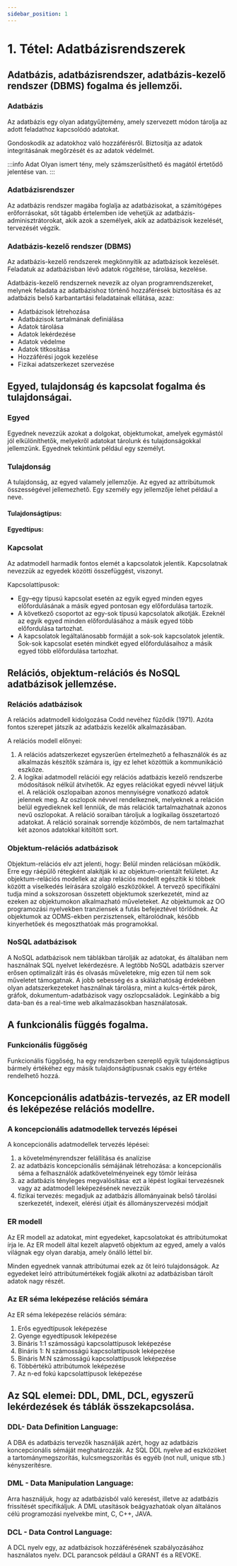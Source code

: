 ```yaml
---
sidebar_position: 1
---
```


# 1. Tétel: Adatbázisrendszerek

## Adatbázis, adatbázisrendszer, adatbázis-kezelő rendszer (DBMS) fogalma és jellemzői.

### Adatbázis

Az adatbázis egy olyan adatgyűjtemény, amely szervezett módon tárolja az adott feladathoz kapcsolódó adatokat.

Gondoskodik az adatokhoz való hozzáférésről. Biztosítja az adatok integritásának megőrzését és az adatok védelmét.

:::info Adat
Olyan ismert tény, mely számszerűsíthető és magától értetődő jelentése van.
:::

### Adatbázisrendszer

Az adatbázis rendszer magába foglalja az adatbázisokat, a számítógépes erőforrásokat, sőt tágabb értelemben
ide vehetjük az adatbázis-adminisztrátorokat, akik azok a személyek, akik az adatbázisok kezelését, tervezését
végzik.

### Adatbázis-kezelő rendszer (DBMS)

Az adatbázis-kezelő rendszerek megkönnyítik az adatbázisok kezelését. Feladatuk az adatbázisban lévő adatok rögzítése, tárolása, kezelése.

Adatbázis-kezelő rendszernek nevezik az olyan programrendszereket, melynek feladata az adatbázishoz történő hozzáférések biztosítása és az adatbázis belső karbantartási feladatainak ellátása, azaz:

- Adatbázisok létrehozása
- Adatbázisok tartalmának definiálása
- Adatok tárolása
- Adatok lekérdezése
- Adatok védelme
- Adatok titkosítása
- Hozzáférési jogok kezelése
- Fizikai adatszerkezet szervezése

## Egyed, tulajdonság és kapcsolat fogalma és tulajdonságai.

### Egyed

Egyednek nevezzük azokat a dolgokat, objektumokat, amelyek egymástól jól elkülöníthetők, melyekről adatokat tárolunk és tulajdonságokkal jellemzünk. Egyednek tekintünk például egy személyt.

### Tulajdonság

A tulajdonság, az egyed valamely jellemzője. Az egyed az attribútumok összességével jellemezhető. Egy személy egy jellemzője lehet például a neve.

#### Tulajdonságtípus:

#### Egyedtípus:

### Kapcsolat

Az adatmodell harmadik fontos elemét a kapcsolatok jelentik. Kapcsolatnak nevezzük az egyedek közötti összefüggést, viszonyt.

Kapcsolattípusok:

- Egy–egy típusú kapcsolat esetén az egyik egyed minden egyes előfordulásának a másik egyed pontosan egy előfordulása tartozik.
- A következő csoportot az egy-sok típusú kapcsolatok alkotják. Ezeknél az egyik egyed minden előfordulásához a másik egyed több előfordulása tartozhat.
- A kapcsolatok legáltalánosabb formáját a sok-sok kapcsolatok jelentik. Sok-sok kapcsolat esetén mindkét egyed előfordulásaihoz a másik egyed több előfordulása tartozhat.

## Relációs, objektum-relációs és NoSQL adatbázisok jellemzése.

### Relációs adatbázisok

A relációs adatmodell kidolgozása Codd nevéhez fűződik (1971). Azóta fontos szerepet játszik az
adatbázis kezelők alkalmazásában.

A relációs modell előnyei:

1. A relációs adatszerkezet egyszerűen értelmezhető a felhasználók és az alkalmazás készítők számára is, így ez lehet közöttük a kommunikáció eszköze.
2. A logikai adatmodell relációi egy relációs adatbázis kezelő rendszerbe módosítások nélkül átvihetők. Az egyes relációkat egyedi névvel látjuk el. A relációk oszlopaiban azonos mennyiségre vonatkozó adatok jelennek meg. Az oszlopok névvel rendelkeznek, melyeknek a reláción belül egyedieknek kell lenniük, de más relációk tartalmazhatnak azonos nevű oszlopokat. A reláció soraiban tároljuk a logikailag összetartozó adatokat. A reláció sorainak sorrendje közömbös, de nem tartalmazhat két azonos adatokkal kitöltött sort.

### Objektum-relációs adatbázisok

Objektum-relációs elv azt jelenti, hogy: Belül minden relációsan működik. Erre egy ráépülő rétegként alakítják ki az objektum-orientált felületet. Az objektum-relációs modellek az alap relációs modellt egészítik ki többek között a viselkedés leírására szolgáló eszközökkel. A tervező specifikálni tudja mind a sokszorosan összetett objektumok szerkezetét, mind az ezeken az objektumokon alkalmazható műveleteket. Az objektumok az OO programozási nyelvekben tranziensek a futás befejeztével törlődnek. Az objektumok az ODMS-ekben perzisztensek, eltárolódnak, később kinyerhetőek és megoszthatóak más programokkal.

### NoSQL adatbázisok

A NoSQL adatbázisok nem táblákban tárolják az adatokat, és általában nem használnak SQL nyelvet lekérdezésre. A legtöbb NoSQL adatbázis szerver erősen optimalizált írás és olvasás műveletekre, míg ezen túl nem sok műveletet támogatnak. A jobb sebesség és a skálázhatóság érdekében olyan adatszerkezeteket használnak tárolásra, mint a kulcs-érték párok, gráfok, dokumentum-adatbázisok vagy oszlopcsaládok. Leginkább a big data-ban és a real-time web alkalmazásokban használatosak.

## A funkcionális függés fogalma.

### Funkcionális függőség

Funkcionális függőség, ha egy rendszerben szereplő egyik tulajdonságtípus bármely értékéhez egy
másik tulajdonságtípusnak csakis egy értéke rendelhető hozzá.

## Koncepcionális adatbázis-tervezés, az ER modell és leképezése relációs modellre.

### A koncepcionális adatmodellek tervezés lépései

A koncepcionális adatmodellek tervezés lépései:

1. a követelményrendszer felállítása és analízise
2. az adatbázis koncepcionális sémájának létrehozása: a koncepcionális séma a felhasználók adatkövetelményeinek egy tömör leírása
3. az adatbázis tényleges megvalósítása: ezt a lépést logikai tervezésnek vagy az adatmodell leképezésének nevezzük
4. fizikai tervezés: megadjuk az adatbázis állományainak belső tárolási szerkezetét, indexeit, elérési útjait és állományszervezési módjait

### ER modell

Az ER modell az adatokat, mint egyedeket, kapcsolatokat és attribútumokat írja le. Az ER modell által kezelt alapvető objektum az egyed, amely a valós világnak egy olyan darabja, amely önálló léttel bír.

Minden egyednek vannak attribútumai ezek az őt leíró tulajdonságok. Az egyedeket leíró attribútumértékek fogják alkotni az adatbázisban tárolt adatok nagy részét.

### Az ER séma leképezése relációs sémára

Az ER séma leképezése relációs sémára:

1. Erős egyedtípusok leképezése
2. Gyenge egyedtípusok leképezése
3. Bináris 1:1 számosságú kapcsolattípusok leképezése
4. Bináris 1: N számosságú kapcsolattípusok leképezése
5. Bináris M:N számosságú kapcsolattípusok leképezése
6. Többértékű attribútumok leképezése
7. Az n-ed fokú kapcsolattípusok leképezése

## Az SQL elemei: DDL, DML, DCL, egyszerű lekérdezések és táblák összekapcsolása.

### DDL- Data Definition Language:

A DBA és adatbázis tervezők használják azért, hogy az adatbázis koncepcionális sémáját meghatározzák. Az SQL DDL nyelve ad eszközöket a tartománymegszorítás, kulcsmegszorítás és egyéb (not null, unique stb.) kényszerítésre.

### DML - Data Manipulation Language:

Arra használjuk, hogy az adatbázisból való keresést, illetve az adatbázis frissítését specifikáljuk. A DML utasítások beágyazhatóak olyan általános célú programozási nyelvekbe mint, C, C++, JAVA.

### DCL - Data Control Language:

A DCL nyelv egy, az adatbázisok hozzáférésének szabályozásához használatos nyelv. DCL parancsok például a GRANT és a REVOKE.
